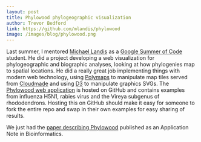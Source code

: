 ```yaml
---
layout: post
title: Phylowood phylogeographic visualization
author: Trevor Bedford
link: https://github.com/mlandis/phylowood
image: /images/blog/phylowood.png
---
```


Last summer, I mentored [Michael Landis](https://github.com/mlandis) as a [Google Summer of Code](https://developers.google.com/open-source/soc/) student.  He did a project developing a web visualization for phylogeographic and biographic analyses, looking at how phylogenies map to spatial locations.  He did a really great job implementing things with modern web technology, using [Polymaps](http://polymaps.org/) to manipulate map tiles served from [Cloudmade](http://cloudmade.com/) and using [D3](http://d3js.org/) to manipulate graphics SVGs. The [Phylowood web application](http://mlandis.github.io/phylowood/) is hosted on GitHub and contains examples from influenza H5N1, rabies virus and the Vireya subgenus of rhododendrons.  Hosting this on GitHub should make it easy for someone to fork the entire repo and swap in their own examples for easy sharing of results.

We just had the [paper describing Phylowood](/papers/landis-phylowood/) published as an Application Note in Bioinformatics.